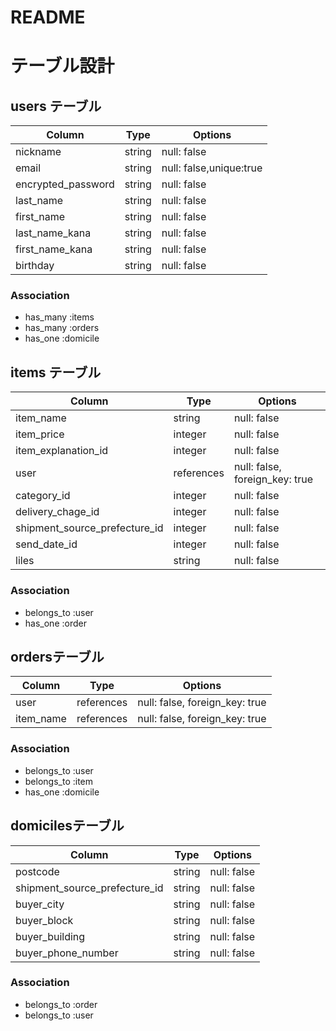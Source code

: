 # README

# テーブル設計

## users テーブル

| Column             | Type   | Options     |
| ------------------ | ------ | ----------- |
| nickname           | string | null: false |
| email              | string | null: false,unique:true |
| encrypted_password | string | null: false |
| last_name          | string | null: false |
| first_name         | string | null: false |
| last_name_kana     | string | null: false |
| first_name_kana    | string | null: false |
| birthday           | string | null: false |

### Association

- has_many :items
- has_many :orders
- has_one :domicile

## items テーブル

| Column                         | Type       | Options                        |
| ------------------------------ | ---------- | ------------------------------ |
| item_name                      | string     | null: false                    |
| item_price                     | integer    | null: false                    |
| item_explanation_id            | integer    | null: false                    |
| user                           | references | null: false, foreign_key: true |
| category_id                    | integer    | null: false                    |
| delivery_chage_id              | integer    | null: false                    |
| shipment_source_prefecture_id  | integer    | null: false                    |
| send_date_id                   | integer    | null: false                    |
| liles                          | string     | null: false                    |

### Association

- belongs_to :user
- has_one :order


## ordersテーブル

| Column             | Type       | Options                        |
| ------------------ | ---------- | ------------------------------ |
| user               | references | null: false, foreign_key: true |
| item_name          | references | null: false, foreign_key: true |

### Association

- belongs_to :user
- belongs_to :item
- has_one :domicile

## domicilesテーブル

| Column                          | Type       | Options                        |
| ------------------------------- | ---------- | ------------------------------ |
| postcode                        | string     | null: false                    |
| shipment_source_prefecture_id   | string     | null: false                    |
| buyer_city                      | string     | null: false                    |
| buyer_block                     | string     | null: false                    |
| buyer_building                  | string     | null: false                    |
| buyer_phone_number              | string     | null: false                    |

### Association

- belongs_to :order
- belongs_to :user
